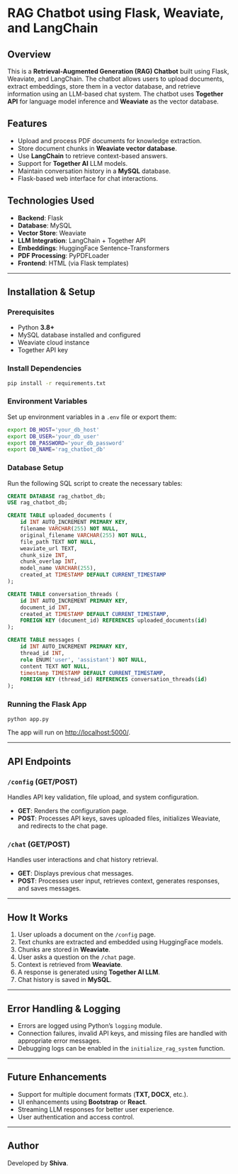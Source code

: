 # RAG Chatbot using Flask, Weaviate, and LangChain

## Overview
This is a **Retrieval-Augmented Generation (RAG) Chatbot** built using Flask, Weaviate, and LangChain. The chatbot allows users to upload documents, extract embeddings, store them in a vector database, and retrieve information using an LLM-based chat system. The chatbot uses **Together API** for language model inference and **Weaviate** as the vector database.

## Features
- Upload and process PDF documents for knowledge extraction.
- Store document chunks in **Weaviate vector database**.
- Use **LangChain** to retrieve context-based answers.
- Support for **Together AI** LLM models.
- Maintain conversation history in a **MySQL** database.
- Flask-based web interface for chat interactions.

## Technologies Used
- **Backend**: Flask
- **Database**: MySQL
- **Vector Store**: Weaviate
- **LLM Integration**: LangChain + Together API
- **Embeddings**: HuggingFace Sentence-Transformers
- **PDF Processing**: PyPDFLoader
- **Frontend**: HTML (via Flask templates)

---

## Installation & Setup

### Prerequisites
- Python **3.8+**
- MySQL database installed and configured
- Weaviate cloud instance
- Together API key

### Install Dependencies
```sh
pip install -r requirements.txt
```

### Environment Variables
Set up environment variables in a `.env` file or export them:
```sh
export DB_HOST='your_db_host'
export DB_USER='your_db_user'
export DB_PASSWORD='your_db_password'
export DB_NAME='rag_chatbot_db'
```

### Database Setup
Run the following SQL script to create the necessary tables:
```sql
CREATE DATABASE rag_chatbot_db;
USE rag_chatbot_db;

CREATE TABLE uploaded_documents (
    id INT AUTO_INCREMENT PRIMARY KEY,
    filename VARCHAR(255) NOT NULL,
    original_filename VARCHAR(255) NOT NULL,
    file_path TEXT NOT NULL,
    weaviate_url TEXT,
    chunk_size INT,
    chunk_overlap INT,
    model_name VARCHAR(255),
    created_at TIMESTAMP DEFAULT CURRENT_TIMESTAMP
);

CREATE TABLE conversation_threads (
    id INT AUTO_INCREMENT PRIMARY KEY,
    document_id INT,
    created_at TIMESTAMP DEFAULT CURRENT_TIMESTAMP,
    FOREIGN KEY (document_id) REFERENCES uploaded_documents(id)
);

CREATE TABLE messages (
    id INT AUTO_INCREMENT PRIMARY KEY,
    thread_id INT,
    role ENUM('user', 'assistant') NOT NULL,
    content TEXT NOT NULL,
    timestamp TIMESTAMP DEFAULT CURRENT_TIMESTAMP,
    FOREIGN KEY (thread_id) REFERENCES conversation_threads(id)
);
```

### Running the Flask App
```sh
python app.py
```
The app will run on [http://localhost:5000/](http://localhost:5000/).

---

## API Endpoints

### `/config` (GET/POST)
Handles API key validation, file upload, and system configuration.
- **GET**: Renders the configuration page.
- **POST**: Processes API keys, saves uploaded files, initializes Weaviate, and redirects to the chat page.

### `/chat` (GET/POST)
Handles user interactions and chat history retrieval.
- **GET**: Displays previous chat messages.
- **POST**: Processes user input, retrieves context, generates responses, and saves messages.

---

## How It Works
1. User uploads a document on the `/config` page.
2. Text chunks are extracted and embedded using HuggingFace models.
3. Chunks are stored in **Weaviate**.
4. User asks a question on the `/chat` page.
5. Context is retrieved from **Weaviate**.
6. A response is generated using **Together AI LLM**.
7. Chat history is saved in **MySQL**.

---

## Error Handling & Logging
- Errors are logged using Python’s `logging` module.
- Connection failures, invalid API keys, and missing files are handled with appropriate error messages.
- Debugging logs can be enabled in the `initialize_rag_system` function.

---

## Future Enhancements
- Support for multiple document formats (**TXT, DOCX**, etc.).
- UI enhancements using **Bootstrap** or **React**.
- Streaming LLM responses for better user experience.
- User authentication and access control.

---

## Author
Developed by **Shiva**.

